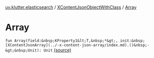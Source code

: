 [uy.klutter.elasticsearch](../index.md) / [XContentJsonObjectWithClass](index.md) / [Array](.)


# Array
`fun Array(field:&nbsp;KProperty1&lt;T,&nbsp;*&gt;, init:&nbsp;[XContentJsonArray](../-x-content-json-array/index.md).()&nbsp;-&gt;&nbsp;Unit): Unit` [(source)](https://github.com/kohesive/klutter/blob/master/elasticsearch-jdk7/src/main/kotlin/uy/klutter/elasticsearch/XContent.kt#L67)



